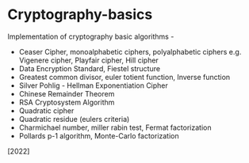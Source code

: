 # Cryptography-basics
Implementation of cryptography basic algorithms -

- Ceaser Cipher, monoalphabetic ciphers, polyalphabetic ciphers e.g. Vigenere cipher, Playfair cipher, Hill cipher
- Data Encryption Standard, Fiestel structure
- Greatest common divisor, euler totient function, Inverse function
- Silver Pohlig - Hellman Exponentiation Cipher
- Chinese Remainder Theorem
- RSA Cryptosystem Algorithm
- Quadratic cipher
- Quadratic residue (eulers criteria)
- Charmichael number, miller rabin test, Fermat factorization
- Pollards p-1 algorithm, Monte-Carlo factorization

[2022]
